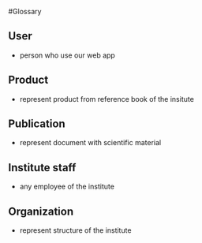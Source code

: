 #Glossary

## User
- person who use our web app

## Product
- represent product from reference book of the insitute

## Publication
- represent document with scientific material

## Institute staff
- any employee of the institute

## Organization 
- represent structure of the institute